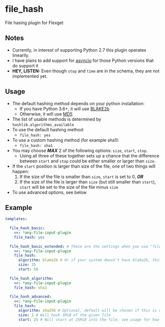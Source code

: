 # file_hash
File hasing plugin for Flexget

## Notes
- Currently, in interest of supporting Python 2.7 this plugin operates linearlly.
- I have plans to add support for [asyncio](https://docs.python.org/3/library/asyncio.html) for those Python versions that do support it
- **HEY, LISTEN:** Even though `stop` and `time` are in the schema, they are not implemented yet.

## Usage
- The default hashing method depends on your python installation:
  - If you have Python 3.6+, it will use [BLAKE2b](https://en.wikipedia.org/wiki/BLAKE_%28hash_function%29#BLAKE2)
  - Otherwise, it will use [MD5](https://en.wikipedia.org/wiki/MD5)
- The list of usable methods is determined by `hashlib.algorithms_available`
- To use the default hashing method:
  - `file_hash: yes`
- To use a custom hashing method (for example sha1):
  - `file_hash: sha1`
- You may choose ***MAX*** 2 of the following options: `size`, `start`, `stop`.
  - Using all three of these together sets up a chance that the difference between `start` and `stop` could be either smaller or larger than `size`.
- If the `start` position is larger than size of the file, one of two things will happen:
  1. If the size of the file is smaller than `size`, `start` is set to 0, ***OR***
  1. If the size of the file is larger than `size` (but still smaller than `start`), `start` will be set to the size of the file minus `size`
- To use advanced options, see below

## Example
```yml
templates:
  
  file_hash_basic:
    <<: *any-file-input-plugin
    file_hash: yes
    
  file_hash_basic_extended: # These are the settings when you use "file_hash: yes"
    <<: *any-file-input-plugin
    file_hash:
      algorithm: blake2b # Or if your system doesn't have blake2b, this will be md5
      size: 25
      start: 50
    
  file_hash_algorithm:
    <<: *any-file-input-plugin
    file_hash: sha1
    
  file_hash_advanced:
    <<: *any-file-input-plugin
    file_hash:
      algorithm: sha256 # Optional, default will be chosen if this is not set
      size: 1 # Will hash 1MiB of the given file
      start: 25 # Will start at 25MiB into the file, see usage for how this applies to files smaller than this value
```
